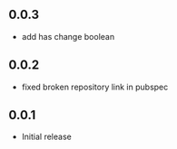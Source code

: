 ## 0.0.3

* add has change boolean

## 0.0.2

* fixed broken repository link in pubspec

## 0.0.1

* Initial release
